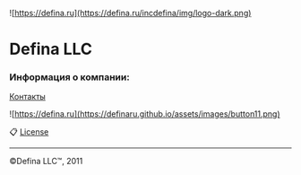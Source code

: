 ![https://defina.ru](https://defina.ru/incdefina/img/logo-dark.png)

# Defina LLC

### Информация о компании:

[Контакты](https://defina.ru/contact)

![https://defina.ru](https://definaru.github.io/assets/images/button11.png)

:clipboard: [License](https://github.com/DefinaCorporation/Defina-LLC/blob/master/LICENSE)



***
&copy;Defina LLC&trade;, 2011
